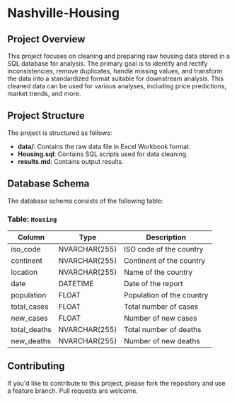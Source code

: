 # Nashville-Housing

## Project Overview

This project focuses on cleaning and preparing raw housing data stored in a SQL database for analysis. The primary goal is to identify and rectify inconsistencies, remove duplicates, handle missing values, and transform the data into a standardized format suitable for downstream analysis. This cleaned data can be used for various analyses, including price predictions, market trends, and more.

## Project Structure

The project is structured as follows:

- **data/**: Contains the raw data file in Excel Workbook format.
- **Housing.sql**: Contains SQL scripts used for data cleaning.
- **results.md**: Contains output results.

## Database Schema

The database schema consists of the following table:

### Table: `Housing`

| Column       | Type    | Description                      |
|--------------|---------|----------------------------------|
| iso_code     | NVARCHAR(255) | ISO code of the country |
| continent     | NVARCHAR(255) | Continent of the country |
| location     | NVARCHAR(255) | Name of the country |
| date     | DATETIME | Date of the report |
| population     | FLOAT | Population of the country |
| total_cases     | FLOAT | Total number of cases |
| new_cases     | FLOAT | Number of new cases |
| total_deaths     | NVARCHAR(255) | Total number of deaths |
| new_deaths     | NVARCHAR(255) | Number of new deaths |

## Contributing

If you'd like to contribute to this project, please fork the repository and use a feature branch. Pull requests are welcome.




